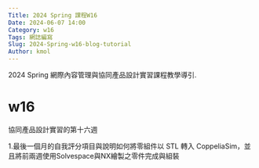 ```yaml
---
Title: 2024 Spring 課程W16
Date: 2024-06-07 14:00
Category: w16
Tags: 網誌編寫
Slug: 2024-Spring-w16-blog-tutorial
Author: kmol
---
```


2024 Spring 網際內容管理與協同產品設計實習課程教學導引.

<!-- PELICAN_END_SUMMARY -->
# w16
協同產品設計實習的第十六週

1.最後一個月的自我評分項目與說明如何將零組件以 STL 轉入 CoppeliaSim，並且將前兩週使用Solvespace與NX繪製之零件完成與組裝